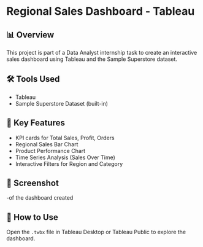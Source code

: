 # Regional Sales Dashboard - Tableau

## 📊 Overview
This project is part of a Data Analyst internship task to create an interactive sales dashboard using Tableau and the Sample Superstore dataset.

## 🛠 Tools Used
- Tableau
- Sample Superstore Dataset (built-in)

## 📌 Key Features
- KPI cards for Total Sales, Profit, Orders
- Regional Sales Bar Chart
- Product Performance Chart
- Time Series Analysis (Sales Over Time)
- Interactive Filters for Region and Category

## 📸 Screenshot
-of the dashboard created

## 🔗 How to Use
Open the `.twbx` file in Tableau Desktop or Tableau Public to explore the dashboard.
